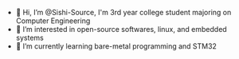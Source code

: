 - 👋 Hi, I’m @Sishi-Source, I'm 3rd year college student majoring on Computer Engineering
- 👀 I’m interested in open-source softwares, linux, and embedded systems
- 📖 I’m currently learning bare-metal programming and STM32
